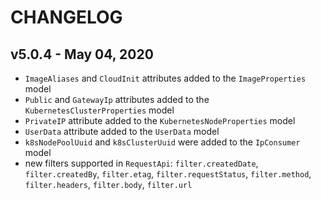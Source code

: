 # CHANGELOG

## v5.0.4 - May 04, 2020

- `ImageAliases` and `CloudInit` attributes added to the `ImageProperties` model
- `Public` and `GatewayIp` attributes added to the `KubernetesClusterProperties` model
- `PrivateIP` attribute added to the `KubernetesNodeProperties` model
- `UserData` attribute added to the `UserData` model
- `k8sNodePoolUuid` and `k8sClusterUuid` were added to the `IpConsumer` model
- new filters supported in `RequestApi`: `filter.createdDate`, `filter.createdBy`, `filter.etag`,
`filter.requestStatus`, `filter.method`, `filter.headers`, `filter.body`, `filter.url`
